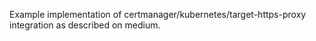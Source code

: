 Example implementation of certmanager/kubernetes/target-https-proxy integration as described on medium.
